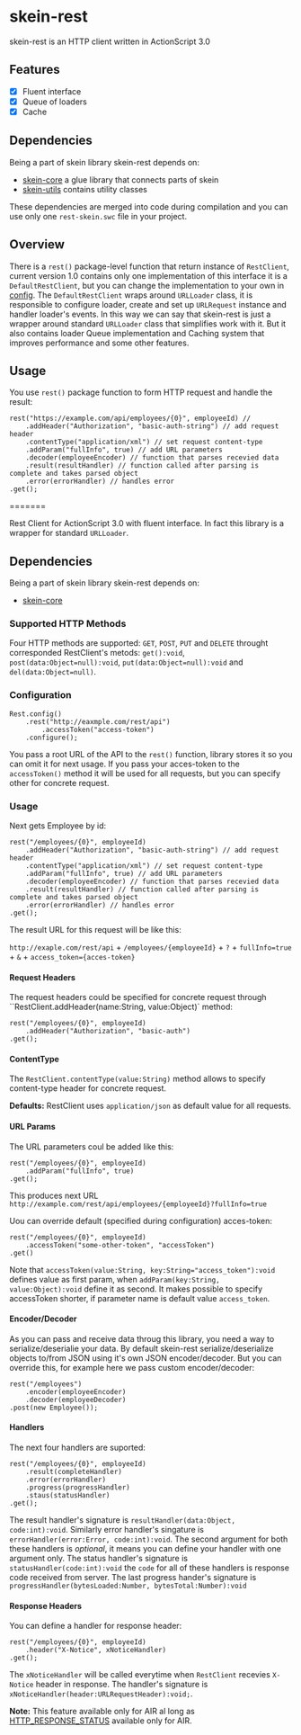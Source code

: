 # skein-rest
skein-rest is an HTTP client written in ActionScript 3.0

## Features

 - [x] Fluent interface
 - [x] Queue of loaders
 - [x] Cache

## Dependencies

Being a part of skein library skein-rest depends on:

 * [skein-core](https://github.com/skeinlib/skein/master/skein-core) a glue library that connects parts of skein
 * [skein-utils](https://github.com/skeinlib/skein/master/skein-core) contains utility classes

These dependencies are merged into code during compilation and you can use only one `rest-skein.swc` file in your project.

## Overview

There is a `rest()` package-level function that return instance of `RestClient`,
current version 1.0 contains only one implementation of this interface it is a
`DefaultRestClient`, but you can change the implementation to your own in
[config](TBA). The `DefaultRestClient` wraps around `URLLoader` class, it is
responsible to configure loader, create and set up `URLRequest` instance and
handler loader's events. In this way we can say that skein-rest is just a wrapper
around standard `URLLoader` class that simplifies work with it. But it also
contains loader Queue implementation and Caching system that improves performance
and some other features.

## Usage

You use `rest()` package function to form HTTP request and handle the result:

```as3
rest("https://example.com/api/employees/{0}", employeeId) //
    .addHeader("Authorization", "basic-auth-string") // add request header
    .contentType("application/xml") // set request content-type
    .addParam("fullInfo", true) // add URL parameters
    .decoder(employeeEncoder) // function that parses recevied data
    .result(resultHandler) // function called after parsing is complete and takes parsed object
    .error(errorHandler) // handles error
.get();
```
=======

Rest Client for ActionScript 3.0 with fluent interface. In fact this library is a wrapper for standard `URLLoader`.

## Dependencies

Being a part of skein library skein-rest depends on:

 * [skein-core](https://github.com/skeinlib/skein/skein-core)

### Supported HTTP Methods

Four HTTP methods are supported: `GET`, `POST`, `PUT` and `DELETE` throught corresponded RestClient's metods: `get():void`, `post(data:Object=null):void`, `put(data:Object=null):void` and `del(data:Object=null)`.

### Configuration

```as3
Rest.config()
    .rest("http://eaxmple.com/rest/api")
        .accessToken("access-token")
    .configure();
```

You pass a root URL of the API to the `rest()` function, library stores it so you can omit it for next usage. 
If you pass your acces-token to the `accessToken()` method it will be used for all requests, but you can specify other for concrete request.

### Usage

Next gets Employee by id:

```as3
rest("/employees/{0}", employeeId)
    .addHeader("Authorization", "basic-auth-string") // add request header
    .contentType("application/xml") // set request content-type 
    .addParam("fullInfo", true) // add URL parameters
    .decoder(employeeEncoder) // function that parses recevied data 
    .result(resultHandler) // function called after parsing is complete and takes parsed object
    .error(errorHandler) // handles error
.get();
```
    
The result URL for this request will be like this:

`http://exaple.com/rest/api` + `/employees/{employeeId}` + `?` + `fullInfo=true` + `&` + `access_token={acces-token}`

#### Request Headers

The request headers could be specified for concrete request through ``RestClient.addHeader(name:String, value:Object)` method:

```as3
rest("/employees/{0}", employeeId)
    .addHeader("Authorization", "basic-auth")
.get();
```

#### ContentType

The `RestClient.contentType(value:String)` method allows to specify content-type header for concrete request. 

**Defaults:** RestClient uses `application/json` as default value for all requests.
    
#### URL Params

The URL parameters coul be added like this:

```as3
rest("/employees/{0}", employeeId)
    .addParam("fullInfo", true)
.get();
```

This produces next URL `http://example.com/rest/api/employees/{employeeId}?fullInfo=true`

Uou can override default (specified during configuration) acces-token:
    
```as3
rest("/employees/{0}", employeeId)
    .accessToken("some-other-token", "accessToken")
.get()
```

Note that `accessToken(value:String, key:String="access_token"):void` defines value as first param, when `addParam(key:String, value:Object):void` define it as second. It makes possible to specify accessToken shorter, if parameter name is default value `access_token`.

#### Encoder/Decoder

As you can pass and receive data throug this library, you need a way to serialize/deserialie your data. By default skein-rest serialize/deserialize objects to/from JSON using it's own JSON encoder/decoder. But you can override this, for example here we pass custom encoder/decoder:

```as3
rest("/employees")
    .encoder(employeeEncoder)
    .decoder(employeeDecoder)
.post(new Employee());
```
    
#### Handlers

The next four handlers are suported: 

```as3
rest("/employees/{0}", employeeId)
    .result(completeHandler)
    .error(errorHandler)
    .progress(progressHandler)
    .staus(statusHandler)
.get();
```

The result handler's signature is `resultHandler(data:Object, code:int):void`. Similarly error handler's singature is `errorHandler(error:Error, code:int):void`. The second argument for both these handlers is *optional*, it means you can define your handler with one argument only. The status handler's signature is `statusHandler(code:int):void` the `code` for all of these handlers is response code received from server. The last progress hander's signature is `progressHandler(bytesLoaded:Number, bytesTotal:Number):void`

#### Response Headers

You can define a handler for response header:

```as3
rest("/employees/{0}", employeeId)
    .header("X-Notice", xNoticeHandler)
.get();
```

The `xNoticeHandler` will be called everytime when `RestClient` recevies `X-Notice` header in response. The handler's signature is `xNoticeHandler(header:URLRequestHeader):void;`.

**Note:** This feature available only for AIR al long as [HTTP_RESPONSE_STATUS](http://help.adobe.com/en_US/FlashPlatform/reference/actionscript/3/flash/events/HTTPStatusEvent.html#HTTP_RESPONSE_STATUS) available only for AIR.
